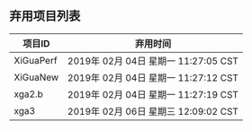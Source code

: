 ## 弃用项目列表
| 项目ID | 弃用时间 |
|-|-|
|XiGuaPerf|2019年 02月 04日 星期一 11:27:05 CST|
|XiGuaNew|2019年 02月 04日 星期一 11:27:12 CST|
|xga2.b|2019年 02月 04日 星期一 11:27:19 CST|
|xga3|2019年 02月 06日 星期三 12:09:02 CST|
